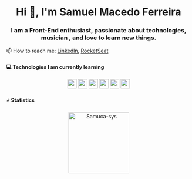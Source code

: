<h1 align="center">Hi 👋, I'm Samuel Macedo Ferreira</h1>
<h3 align="center">I am a Front-End enthusiast, passionate about technologies, musician , and love to learn new things.</h3>


📫 How to reach me: [LinkedIn](samuel-macedo), [RocketSeat](https://app.rocketseat.com.br/me/samuel-macedo)

#### 💻 Technologies I am currently learning

<p align="center">

<img src="https://img.shields.io/badge/HTML5-E34F26?style=for-the-badge&logo=html5&logoColor=white" height="25"/>
<img src="https://img.shields.io/badge/CSS3-1572B6?style=for-the-badge&logo=css3&logoColor=white" height="25"/>
<img src="https://img.shields.io/badge/Sass-CC6699?style=for-the-badge&logo=sass&logoColor=white" height="25"/>
<img src="https://img.shields.io/badge/JavaScript-F7DF1E?style=for-the-badge&logo=javascript&logoColor=black" height="25"/>
<img src="https://img.shields.io/badge/React-20232A?style=for-the-badge&logo=react&logoColor=61DAFB" height="25"/>
<img src="https://img.shields.io/badge/TypeScript-007ACC?style=for-the-badge&logo=typescript&logoColor=white" height="25"/>

</p>

 
 #### ⭐  Statistics 

 <p align="center"> 
   <!-- <img src="https://github-readme-stats.vercel.app/api?username=Samuca-sys&count_private=true&show_icons=true&theme=buefy" alt="Samuel Macedo" width="420"/> -->
    <img src="https://github-readme-stats.vercel.app/api/top-langs/?username=Samuca-sys&hide=jupyter%20notebook,html,css&langs_count=8&layout=compact&theme=buefy" alt="Samuca-sys" height="165" />
 </p>
 
<!--
<p align="center"> <img src="https://komarev.com/ghpvc/?username=Samuca-sys" alt="Samuel Macedo" /> </p>
-->
